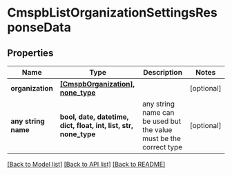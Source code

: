 # CmspbListOrganizationSettingsResponseData


## Properties
Name | Type | Description | Notes
------------ | ------------- | ------------- | -------------
**organization** | [**[CmspbOrganization], none_type**](CmspbOrganization.md) |  | [optional] 
**any string name** | **bool, date, datetime, dict, float, int, list, str, none_type** | any string name can be used but the value must be the correct type | [optional]

[[Back to Model list]](../README.md#documentation-for-models) [[Back to API list]](../README.md#documentation-for-api-endpoints) [[Back to README]](../README.md)


